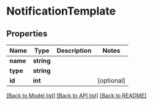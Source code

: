 # NotificationTemplate

## Properties
Name | Type | Description | Notes
------------ | ------------- | ------------- | -------------
**name** | **string** |  | 
**type** | **string** |  | 
**id** | **int** |  | [optional] 

[[Back to Model list]](../README.md#documentation-for-models) [[Back to API list]](../README.md#documentation-for-api-endpoints) [[Back to README]](../README.md)


